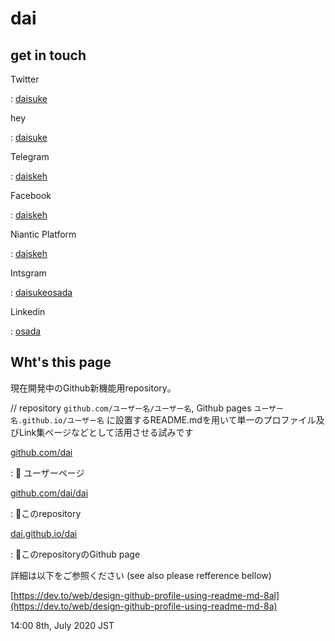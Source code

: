 # dai

## get in touch

Twitter

:   [daisuke](http://twitter.com/daisuke)

hey

:   [daisuke](https://app.hey.com)

Telegram

:   [daiskeh](https://t.me/daiskeh)

Facebook

:   [daiskeh](https://facebook.com/daiskeh)

Niantic Platform

:   [daiskeh]()

Intsgram

:   [daisukeosada](https://instagram.com/daisukeosada)

Linkedin

:   [osada](http://linkedin.com/in/osada)

## Wht's this page

現在開発中のGithub新機能用repository。

// repository `github.com/ユーザー名/ユーザー名`, Github pages `ユーザー名.github.io/ユーザー名` に設置するREADME.mdを用いて単一のプロファイル及びLink集ページなどとして活用させる試みです

[github.com/dai](https://github.com/dai)

:  :arrow_up_small: ユーザーページ

[github.com/dai/dai](https://github.com/dai/dai)

:    :arrow_up_small:このrepository

[dai.github.io/dai](https://dai.github.io/dai)

:   :arrow_up_small:このrepositoryのGithub page

詳細は以下をご参照ください (see also please refference bellow)

[https://dev.to/web/design-github-profile-using-readme-md-8al](https://dev.to/web/design-github-profile-using-readme-md-8a)

14:00 8th, July 2020 JST
